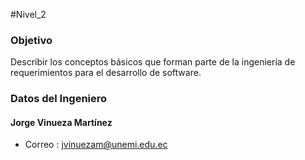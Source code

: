 #Nivel_2 
### Objetivo 
Describir los conceptos básicos que forman parte de la ingeniería de requerimientos para el desarrollo de software.




### Datos del Ingeniero
#### Jorge Vinueza Martínez
- Correo : jvinuezam@unemi.edu.ec